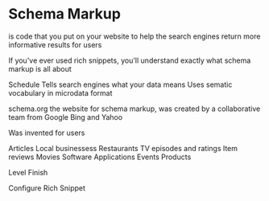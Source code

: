 # Schema Markup

is code that you put on your website to help
the search engines return more informative results for users

If you've ever used rich snippets, you'll understand exactly what schema markup is all about


Schedule
Tells search engines what your data means
Uses sematic vocabulary in microdata format

schema.org the website for schema markup, was created by a collaborative team from Google Bing and Yahoo

Was invented for users

Articles
Local businessess
Restaurants
TV episodes and ratings
Item reviews
Movies
Software Applications
Events
Products

Level Finish

Configure Rich Snippet